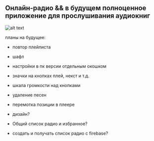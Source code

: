 ## Онлайн-радио && в будущем полноценное приложение для прослушивания аудиокниг

![alt text](/public/readme/image.png)

планы на будущее:
- повтор плейлиста
- шафл
- настройки в пк версии отдельным окошком
- значки на кнопках плей, некст и т.д.
- шкала громкости над кнопками
- удаление песен

- перемотка позиции в плеере
- дизайн?

- Общий список радио и избранное?
- cоздать и получать список радио с firebase?
